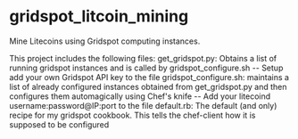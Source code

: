 gridspot_litcoin_mining
=======================

Mine Litecoins using Gridspot computing instances.

This project includes the following files:
get_gridspot.py: Obtains a list of running gridspot instances and is called by gridspot_configure.sh
  -- Setup add your own Gridspot API key to the file
gridspot_configure.sh: maintains a list of already configured instances obtained from get_gridspot.py and then configures them automagically using Chef's knife
  -- Add your litecoind username:password@IP:port to the file
default.rb: The default (and only) recipe for my gridspot cookbook.  This tells the chef-client how it is supposed to be configured
